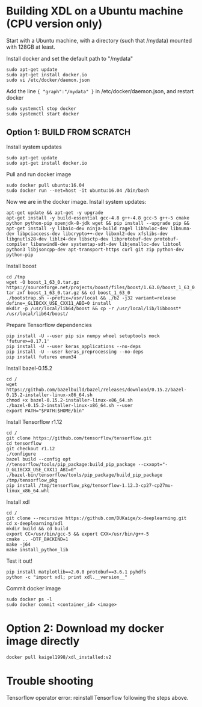 # Building XDL on a Ubuntu machine (CPU version only)
Start with a Ubuntu machine, with a directory (such that /mydata) mounted with 128GB at least.

Install docker and set the default path to "/mydata"
```
sudo apt-get update
sudo apt-get install docker.io
sudo vi /etc/docker/daemon.json
```
Add the line ```{ "graph":"/mydata" }``` in /etc/docker/daemon.json, and restart docker
```
sudo systemctl stop docker
sudo systemctl start docker
```

## Option 1: BUILD FROM SCRATCH
Install system updates
```
sudo apt-get update
sudo apt-get install docker.io
```

Pull and run docker image
```
sudo docker pull ubuntu:16.04
sudo docker run --net=host -it ubuntu:16.04 /bin/bash
```

Now we are in the docker image. Install system updates:
```
apt-get update && apt-get -y upgrade
apt-get install -y build-essential gcc-4.8 g++-4.8 gcc-5 g++-5 cmake python python-pip openjdk-8-jdk wget && pip install --upgrade pip && apt-get install -y libaio-dev ninja-build ragel libhwloc-dev libnuma-dev libpciaccess-dev libcrypto++-dev libxml2-dev xfslibs-dev libgnutls28-dev liblz4-dev libsctp-dev libprotobuf-dev protobuf-compiler libunwind8-dev systemtap-sdt-dev libjemalloc-dev libtool python3 libjsoncpp-dev apt-transport-https curl git zip python-dev python-pip
```
Install boost
```
cd /tmp
wget -O boost_1_63_0.tar.gz https://sourceforge.net/projects/boost/files/boost/1.63.0/boost_1_63_0.tar.gz
tar zxf boost_1_63_0.tar.gz && cd boost_1_63_0
./bootstrap.sh --prefix=/usr/local && ./b2 -j32 variant=release define=_GLIBCXX_USE_CXX11_ABI=0 install
mkdir -p /usr/local/lib64/boost && cp -r /usr/local/lib/libboost* /usr/local/lib64/boost/
```
Prepare Tensorflow dependencies
```
pip install -U --user pip six numpy wheel setuptools mock 'future>=0.17.1'
pip install -U --user keras_applications --no-deps
pip install -U --user keras_preprocessing --no-deps
pip install futures enum34
```
Install bazel-0.15.2
```
cd /
wget https://github.com/bazelbuild/bazel/releases/download/0.15.2/bazel-0.15.2-installer-linux-x86_64.sh
chmod +x bazel-0.15.2-installer-linux-x86_64.sh
./bazel-0.15.2-installer-linux-x86_64.sh --user
export PATH="$PATH:$HOME/bin"
```
Install Tensorflow r1.12
```
cd /
git clone https://github.com/tensorflow/tensorflow.git
cd tensorflow
git checkout r1.12
./configure
bazel build --config opt //tensorflow/tools/pip_package:build_pip_package --cxxopt="-D_GLIBCXX_USE_CXX11_ABI=0"
./bazel-bin/tensorflow/tools/pip_package/build_pip_package /tmp/tensorflow_pkg
pip install /tmp/tensorflow_pkg/tensorflow-1.12.3-cp27-cp27mu-linux_x86_64.whl
```
Install xdl
```
cd /
git clone --recursive https://github.com/DUKaige/x-deeplearning.git
cd x-deeplearning/xdl
mkdir build && cd build
export CC=/usr/bin/gcc-5 && export CXX=/usr/bin/g++-5
cmake .. -DTF_BACKEND=1
make -j64 
make install_python_lib
```
Test it out!
```
pip install matplotlib==2.0.0 protobuf==3.6.1 pyhdfs
python -c "import xdl; print xdl.__version__"
```
Commit docker image
```
sudo docker ps -l
sudo docker commit <container_id> <image>
```

# Option 2: Download my docker image directly
```
docker pull kaigel1998/xdl_installed:v2
```

# Trouble shooting
Tensorflow operator error: reinstall Tensorflow following the steps above.
